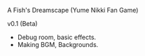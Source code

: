 A Fish's Dreamscape (Yume Nikki Fan Game)

v0.1 (Beta)
- Debug room, basic effects.
- Making BGM, Backgrounds.
